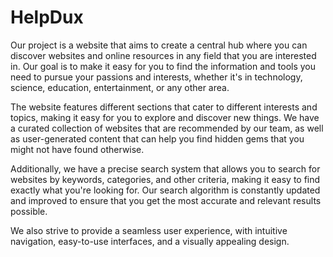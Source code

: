 # HelpDux
Our project is a website that aims to create a central hub where you can discover websites and online resources in any field that you are interested in. Our goal is to make it easy for you to find the information and tools you need to pursue your passions and interests, whether it's in technology, science, education, entertainment, or any other area.

The website features different sections that cater to different interests and topics, making it easy for you to explore and discover new things. We have a curated collection of websites that are recommended by our team, as well as user-generated content that can help you find hidden gems that you might not have found otherwise.

Additionally, we have a precise search system that allows you to search for websites by keywords, categories, and other criteria, making it easy to find exactly what you're looking for. Our search algorithm is constantly updated and improved to ensure that you get the most accurate and relevant results possible.

We also strive to provide a seamless user experience, with intuitive navigation, easy-to-use interfaces, and a visually appealing design.
